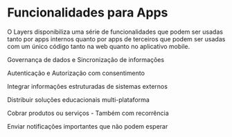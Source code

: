 # Funcionalidades para Apps

O Layers disponibiliza uma série de funcionalidades que podem ser usadas tanto por apps internos quanto por apps de terceiros que podem ser usadas com um único código tanto na web quanto no aplicativo mobile.

<docs-cards>
  <docs-card header="Dados" href="/docs/guides/data" icon="/docs/assets/icons/Data.svg">
    <p>Governança de dados e Sincronização de informações</p>
  </docs-card>

  <docs-card header="Autenticação OAuth" href="/docs/guides/oauth" icon="/docs/assets/icons/OAuth.svg">
    <p>Autenticação e Autorização com consentimento</p>
  </docs-card>

  <docs-card header="Hub de API's" href="/docs/guides/apihub" icon="/docs/assets/icons/Hub.svg">
    <p>Integrar informações estruturadas de sistemas externos</p>
  </docs-card>

  <docs-card header="Portais" href="/docs/guides/oauth" icon="/docs/assets/icons/Portal.svg">
    <p>Distribuir soluções educacionais multi-plataforma</p>
  </docs-card>

  <docs-card header="Pagamentos" href="/docs/guides/oauth" icon="/docs/assets/icons/Payments.svg">
    <p>Cobrar produtos ou serviços - Também com recorrência</p>
  </docs-card>

  <docs-card header="Notificações" href="/docs/guides/notifications" icon="/docs/assets/icons/Notifications.svg">
    <p>Enviar notificações importantes que não podem esperar</p>
  </docs-card>

  <!-- <docs-card header="Comunicados" href="/docs/theming/basics" icon="/docs/assets/icons">
    <p>Disponibilizar uma central de mensagens</p>
  </docs-card> -->

  <!-- <docs-card header="Arquivos e Mídia" href="/docs/theming/basics" icon="/docs/assets/icons/guide-theming-icon.svg">
    <p>Faça upload de arquivos e utilize-os no Layers</p>
  </docs-card> -->

  <!-- <docs-card header="Atendimentos" href="/docs/guides/tickets" icon="/docs/assets/icons/">
    <p>Crie e edite canais de atendimentos e chats</p>
  </docs-card> -->

</docs-cards>